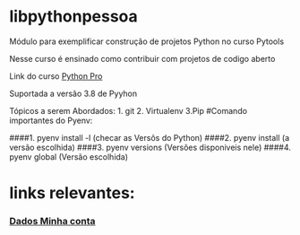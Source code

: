 # libpythonpessoa
Módulo para exemplificar construção de projetos Python no curso Pytools

Nesse curso é ensinado como contribuir com projetos de codigo aberto

Link do curso [Python Pro](https://www.python.pro.br/)

Suportada a versão 3.8 de Pyyhon

Tópicos a serem Abordados:
    1. git
    2. Virtualenv
    3.Pip
#Comando importantes do Pyenv:

####1. pyenv  install -l (checar as Versõs do Python)
####2. pyenv install (a versão escolhida)
####3. pyenv versions (Versões disponiveis nele)
####4. pyenv global (Versão escolhida)


# links relevantes: 
### [Dados Minha conta](https://api.github.com/users/pessoasnil)
